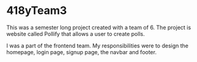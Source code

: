# 418yTeam3

This was a semester long project created with a team of 6.
The project is website called Pollify that allows a user to create polls.

I was a part of the frontend team. My responsibilities were to design the homepage, login page, signup page, the navbar and footer.
